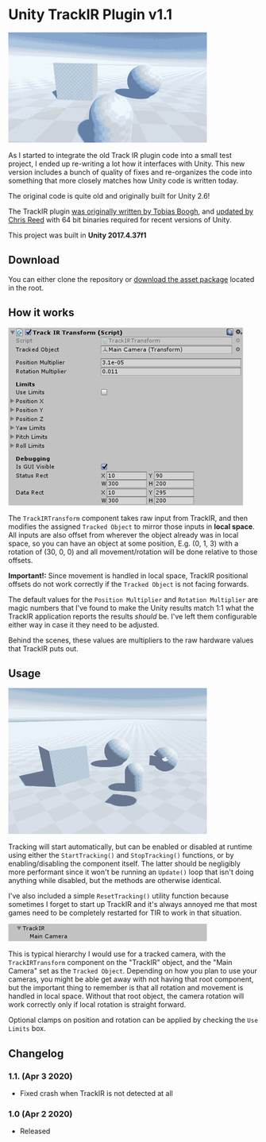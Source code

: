 # Unity TrackIR Plugin v1.1

![Demo scene](Screenshots/DemoTracking.gif)

As I started to integrate the old Track IR plugin code into a small test project, I ended up re-writing a lot how it interfaces with Unity. This new version includes a bunch of quality of fixes and re-organizes the code into something that more closely matches how Unity code is written today.

The original code is quite old and originally built for Unity 2.6!

The TrackIR plugin [was originally written by Tobias Boogh](https://github.com/byBrick/Unity-TrackIR-Plugin), and [updated by Chris Reed](https://github.com/chrisreedio/Unity-TrackIR-Plugin/tree/x86_64) with 64 bit binaries required for recent versions of Unity.

This project was built in **Unity 2017.4.37f1**

## Download

You can either clone the repository or [download the asset package](https://github.com/brihernandez/Unity-TrackIR-Plugin/raw/master/TrackIRTransform.unitypackage) located in the root.

## How it works

![The tracking component](Screenshots/Component.png)

The `TrackIRTransform` component takes raw input from TrackIR, and then modifies the assigned `Tracked Object` to mirror those inputs in **local space**. All inputs are also offset from wherever the object already was in local space, so you can have an object at some position, E.g. (0, 1, 3) with a rotation of (30, 0, 0) and all movement/rotation will be done relative to those offsets.

**Important!:** Since movement is handled in local space, TrackIR positional offsets do not work correctly if the `Tracked Object` is not facing forwards.

The default values for the `Position Multiplier` and `Rotation Multiplier` are magic numbers that I've found to make the Unity results match 1:1 what the TrackIR application reports the results *should* be. I've left them configurable either way in case it they need to be adjusted.

Behind the scenes, these values are multipliers to the raw hardware values that TrackIR puts out.

## Usage

![Third person](Screenshots/ThirdPerson.gif)

Tracking will start automatically, but can be enabled or disabled at runtime using either the `StartTracking()` and `StopTracking()` functions, or by enabling/disabling the component itself. The latter should be negligibly more performant since it won't be running an `Update()` loop that isn't doing anything while disabled, but the methods are otherwise identical.

I've also included a simple `ResetTracking()` utility function because sometimes I forget to start up TrackIR and it's always annoyed me that most games need to be completely restarted for TIR to work in that situation.

![Hierarchy](Screenshots/Hierarchy.png)

This is typical hierarchy I would use for a tracked camera, with the `TrackIRTransform` component on the "TrackIR" object, and the "Main Camera" set as the `Tracked Object`. Depending on how you plan to use your cameras, you might be able get away with not having that root component, but the important thing to remember is that all rotation and movement is handled in local space. Without that root object, the camera rotation will work correctly only if local rotation is straight forward.

Optional clamps on position and rotation can be applied by checking the `Use Limits` box.

## Changelog

### 1.1. (Apr 3 2020)

- Fixed crash when TrackIR is not detected at all

### 1.0 (Apr 2 2020)

- Released
